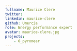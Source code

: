 ```yaml
---
fullname: Maurice Clere
twitter:
linkedin: maurice-clere
github: Umercia
role: Energy performance expert
avatar: maurice-clere.jpg
projects:
    - 6_pyronear
---
```

